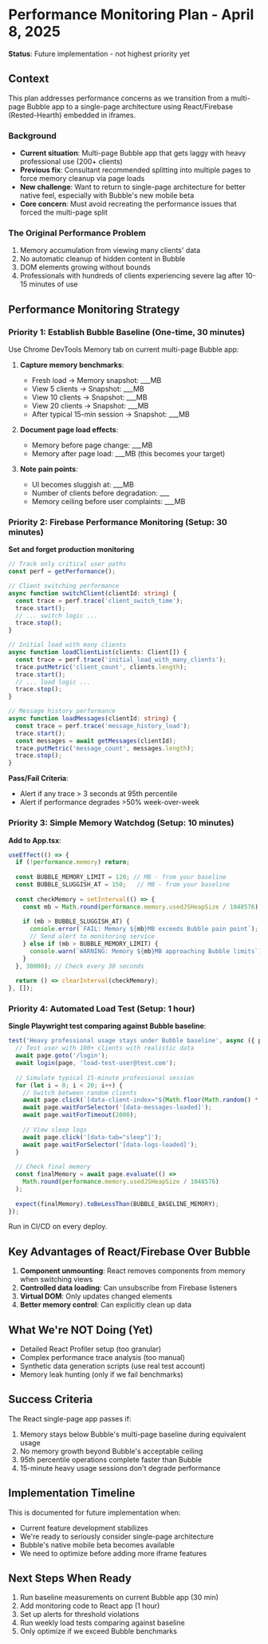 # Performance Monitoring Plan - April 8, 2025

**Status**: Future implementation - not highest priority yet

## Context

This plan addresses performance concerns as we transition from a multi-page Bubble app to a single-page architecture using React/Firebase (Rested-Hearth) embedded in iframes.

### Background
- **Current situation**: Multi-page Bubble app that gets laggy with heavy professional use (200+ clients)
- **Previous fix**: Consultant recommended splitting into multiple pages to force memory cleanup via page loads
- **New challenge**: Want to return to single-page architecture for better native feel, especially with Bubble's new mobile beta
- **Core concern**: Must avoid recreating the performance issues that forced the multi-page split

### The Original Performance Problem
1. Memory accumulation from viewing many clients' data
2. No automatic cleanup of hidden content in Bubble
3. DOM elements growing without bounds
4. Professionals with hundreds of clients experiencing severe lag after 10-15 minutes of use

## Performance Monitoring Strategy

### Priority 1: Establish Bubble Baseline (One-time, 30 minutes)

Use Chrome DevTools Memory tab on current multi-page Bubble app:

1. **Capture memory benchmarks**:
   - Fresh load → Memory snapshot: ___MB
   - View 5 clients → Snapshot: ___MB  
   - View 10 clients → Snapshot: ___MB
   - View 20 clients → Snapshot: ___MB
   - After typical 15-min session → Snapshot: ___MB

2. **Document page load effects**:
   - Memory before page change: ___MB
   - Memory after page load: ___MB (this becomes your target)

3. **Note pain points**:
   - UI becomes sluggish at: ___MB
   - Number of clients before degradation: ___
   - Memory ceiling before user complaints: ___MB

### Priority 2: Firebase Performance Monitoring (Setup: 30 minutes)

**Set and forget production monitoring**

```typescript
// Track only critical user paths
const perf = getPerformance();

// Client switching performance
async function switchClient(clientId: string) {
  const trace = perf.trace('client_switch_time');
  trace.start();
  // ... switch logic ...
  trace.stop();
}

// Initial load with many clients
async function loadClientList(clients: Client[]) {
  const trace = perf.trace('initial_load_with_many_clients');
  trace.putMetric('client_count', clients.length);
  trace.start();
  // ... load logic ...
  trace.stop();
}

// Message history performance
async function loadMessages(clientId: string) {
  const trace = perf.trace('message_history_load');
  trace.start();
  const messages = await getMessages(clientId);
  trace.putMetric('message_count', messages.length);
  trace.stop();
}
```

**Pass/Fail Criteria**:
- Alert if any trace > 3 seconds at 95th percentile
- Alert if performance degrades >50% week-over-week

### Priority 3: Simple Memory Watchdog (Setup: 10 minutes)

**Add to App.tsx**:

```typescript
useEffect(() => {
  if (!performance.memory) return;
  
  const BUBBLE_MEMORY_LIMIT = 120; // MB - from your baseline
  const BUBBLE_SLUGGISH_AT = 150;   // MB - from your baseline
  
  const checkMemory = setInterval(() => {
    const mb = Math.round(performance.memory.usedJSHeapSize / 1048576);
    
    if (mb > BUBBLE_SLUGGISH_AT) {
      console.error(`FAIL: Memory ${mb}MB exceeds Bubble pain point`);
      // Send alert to monitoring service
    } else if (mb > BUBBLE_MEMORY_LIMIT) {
      console.warn(`WARNING: Memory ${mb}MB approaching Bubble limits`);
    }
  }, 30000); // Check every 30 seconds
  
  return () => clearInterval(checkMemory);
}, []);
```

### Priority 4: Automated Load Test (Setup: 1 hour)

**Single Playwright test comparing against Bubble baseline**:

```typescript
test('Heavy professional usage stays under Bubble baseline', async ({ page }) => {
  // Test user with 100+ clients with realistic data
  await page.goto('/login');
  await login(page, 'load-test-user@test.com');
  
  // Simulate typical 15-minute professional session
  for (let i = 0; i < 20; i++) {
    // Switch between random clients
    await page.click(`[data-client-index="${Math.floor(Math.random() * 50)}"]`);
    await page.waitForSelector('[data-messages-loaded]');
    await page.waitForTimeout(2000);
    
    // View sleep logs
    await page.click('[data-tab="sleep"]');
    await page.waitForSelector('[data-logs-loaded]');
  }
  
  // Check final memory
  const finalMemory = await page.evaluate(() => 
    Math.round(performance.memory.usedJSHeapSize / 1048576)
  );
  
  expect(finalMemory).toBeLessThan(BUBBLE_BASELINE_MEMORY);
});
```

Run in CI/CD on every deploy.

## Key Advantages of React/Firebase Over Bubble

1. **Component unmounting**: React removes components from memory when switching views
2. **Controlled data loading**: Can unsubscribe from Firebase listeners
3. **Virtual DOM**: Only updates changed elements
4. **Better memory control**: Can explicitly clean up data

## What We're NOT Doing (Yet)

- Detailed React Profiler setup (too granular)
- Complex performance trace analysis (too manual)
- Synthetic data generation scripts (use real test account)
- Memory leak hunting (only if we fail benchmarks)

## Success Criteria

The React single-page app passes if:
1. Memory stays below Bubble's multi-page baseline during equivalent usage
2. No memory growth beyond Bubble's acceptable ceiling
3. 95th percentile operations complete faster than Bubble
4. 15-minute heavy usage sessions don't degrade performance

## Implementation Timeline

This is documented for future implementation when:
- Current feature development stabilizes
- We're ready to seriously consider single-page architecture
- Bubble's native mobile beta becomes available
- We need to optimize before adding more iframe features

## Next Steps When Ready

1. Run baseline measurements on current Bubble app (30 min)
2. Add monitoring code to React app (1 hour)
3. Set up alerts for threshold violations
4. Run weekly load tests comparing against baseline
5. Only optimize if we exceed Bubble benchmarks